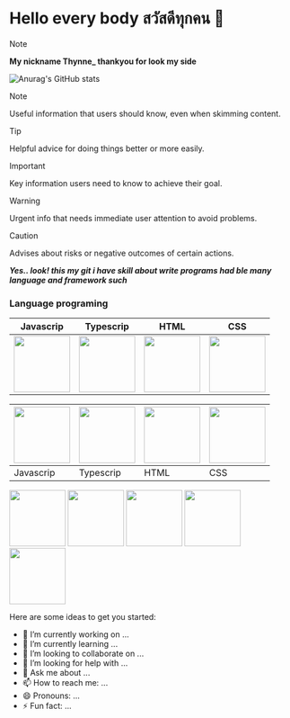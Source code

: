 # Hello every body **สวัสดีทุกคน 👋** 


> [!NOTE]
> **My nickname Thynne_ thankyou for look my side** 

![Anurag's GitHub stats](https://github-readme-stats.vercel.app/api?username=Khunthynne&show_icons=true&theme=white)  



> [!NOTE]
> Useful information that users should know, even when skimming content.

> [!TIP]
> Helpful advice for doing things better or more easily.

> [!IMPORTANT]
> Key information users need to know to achieve their goal.

> [!WARNING]
> Urgent info that needs immediate user attention to avoid problems.

> [!CAUTION]
> Advises about risks or negative outcomes of certain actions.


***Yes.. look! this my git i have skill about write programs had ble many language and framework such*** 
### Language programing

| Javascrip | Typescrip | HTML | CSS |
| ------------- | ------------- | ------------- |  ------------- |
| <img src="https://github.com/KhunThynne/Khunthynne/assets/88494232/40a36925-6cf1-422b-8f40-3d8c746a86b8" width="100" >  | <img src="https://github.com/KhunThynne/Khunthynne/assets/88494232/094bf120-bc0d-4a6b-93a1-5a0f8744633d" width="100">   | <img src="https://github.com/KhunThynne/Khunthynne/assets/88494232/c6723140-4f66-42d1-9ab9-7e3d144eb24b" width="100" > | <img src="https://github.com/KhunThynne/Khunthynne/assets/88494232/d266b913-d57c-4a0d-abd9-fc2de6841333" width="100" height="100"> |


| <img src="https://github.com/KhunThynne/Khunthynne/assets/88494232/40a36925-6cf1-422b-8f40-3d8c746a86b8" width="100" >  | <img src="https://github.com/KhunThynne/Khunthynne/assets/88494232/094bf120-bc0d-4a6b-93a1-5a0f8744633d" width="100">   | <img src="https://github.com/KhunThynne/Khunthynne/assets/88494232/c6723140-4f66-42d1-9ab9-7e3d144eb24b" width="100" > | <img src="https://github.com/KhunThynne/Khunthynne/assets/88494232/d266b913-d57c-4a0d-abd9-fc2de6841333" width="100" height="100"> |
| ------------- | ------------- | ------------- |  ------------- |
| Javascrip | Typescrip | HTML | CSS |



<img src="https://github.com/KhunThynne/Khunthynne/assets/88494232/7cdac53d-b5b4-4ecd-a564-ec4240523e29" width="100" height="100">
<img src="https://github.com/KhunThynne/Khunthynne/assets/88494232/4cb5f91e-79cb-4eb3-b462-e33a420d2110" width="100" >
<img src="https://github.com/KhunThynne/Khunthynne/assets/88494232/c6723140-4f66-42d1-9ab9-7e3d144eb24b" width="100" height="100">
 <img src="https://github.com/KhunThynne/Khunthynne/assets/88494232/d266b913-d57c-4a0d-abd9-fc2de6841333" width="100" height="100">

<img src="https://github.com/KhunThynne/Khunthynne/assets/88494232/6ac55059-ede9-428e-89ac-c10334f05ee7" width="100" height="100">

Here are some ideas to get you started:

- 🔭 I’m currently working on ...
- 🌱 I’m currently learning ...
- 👯 I’m looking to collaborate on ...
- 🤔 I’m looking for help with ...
- 💬 Ask me about ...
- 📫 How to reach me: ...
- 😄 Pronouns: ...
- ⚡ Fun fact: ...
